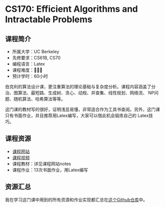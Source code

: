 # CS170: Efficient Algorithms and Intractable Problems
## 课程简介
- 所属大学：UC Berkeley
- 先修要求：CS61B, CS70
- 编程语言：Latex
- 课程难度：🌟🌟🌟
- 预计学时：60小时

伯克利的算法设计课，更注重算法的理论基础与复杂度分析。课程内容涵盖了分治、图算法、最短路、生成树、贪心、动规、并查集、线性规划、网络流、
NP问题、随机算法、哈希算法等等。

这门课的教材写的很好，证明浅显易懂，非常适合作为工具书查阅。另外，这门课只有书面作业，并且推荐用Latex编写，大家可以借此机会锻炼自己的
Latex技巧。

## 课程资源
- [课程网站](https://cs170.org/)
- [课程视频](https://www.bilibili.com/video/BV1BU4y1b7RK?from=search&seid=6706826427481222237&spm_id_from=333.337.0.0)
- 课程教材：详见课程网站notes
- 课程作业：13次书面作业，用Latex编写

## 资源汇总
我在学习这门课中用到的所有资源和作业实现都汇总在[这个Github仓库](https://github.com/PKUFlyingPig/UCB-CS170)中。